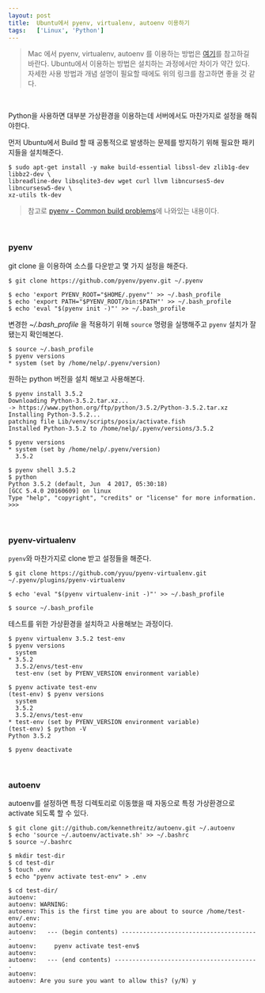 ```yaml
---
layout: post
title:  Ubuntu에서 pyenv, virtualenv, autoenv 이용하기
tags:   ['Linux', 'Python']
---
```


> Mac 에서 pyenv, virtualenv, autoenv 를 이용하는 방법은 [여기](https://cjh5414.github.io/python-%EA%B0%9C%EB%B0%9C%ED%99%98%EA%B2%BD%EA%B5%AC%EC%B6%95/)를 참고하길 바란다. Ubuntu에서 이용하는 방법은 설치하는 과정에서만 차이가 약간 있다. 자세한 사용 방법과 개념 설명이 필요할 때에도 위의 링크를 참고하면 좋을 것 같다.  

<br/>  

Python을 사용하면 대부분 가상환경을 이용하는데 서버에서도 마찬가지로 설정을 해줘야한다.  

먼저 Ubuntu에서 Build 할 때 공통적으로 발생하는 문제를 방지하기 위해 필요한 패키지들을 설치해준다.  

```
$ sudo apt-get install -y make build-essential libssl-dev zlib1g-dev libbz2-dev \
libreadline-dev libsqlite3-dev wget curl llvm libncurses5-dev libncursesw5-dev \
xz-utils tk-dev
```  

> 참고로 [pyenv - Common build problems](https://github.com/pyenv/pyenv/wiki/Common-build-problems)에 나와있는 내용이다.  

<br/>  

### pyenv  

git clone 을 이용하여 소스를 다운받고 몇 가지 설정을 해준다.      

```
$ git clone https://github.com/pyenv/pyenv.git ~/.pyenv

$ echo 'export PYENV_ROOT="$HOME/.pyenv"' >> ~/.bash_profile
$ echo 'export PATH="$PYENV_ROOT/bin:$PATH"' >> ~/.bash_profile
$ echo 'eval "$(pyenv init -)"' >> ~/.bash_profile
```  

변경한 _~/.bash_profile_ 을 적용하기 위해 `source` 명령을 실행해주고 `pyenv` 설치가 잘 됐는지 확인해본다.  

```
$ source ~/.bash_profile
$ pyenv versions
* system (set by /home/nelp/.pyenv/version)
```  

원하는 python 버전을 설치 해보고 사용해본다.  

```
$ pyenv install 3.5.2
Downloading Python-3.5.2.tar.xz...
-> https://www.python.org/ftp/python/3.5.2/Python-3.5.2.tar.xz
Installing Python-3.5.2...
patching file Lib/venv/scripts/posix/activate.fish
Installed Python-3.5.2 to /home/nelp/.pyenv/versions/3.5.2

$ pyenv versions
* system (set by /home/nelp/.pyenv/version)
  3.5.2

$ pyenv shell 3.5.2
$ python
Python 3.5.2 (default, Jun  4 2017, 05:30:18)
[GCC 5.4.0 20160609] on linux
Type "help", "copyright", "credits" or "license" for more information.
>>>
```  

<br/>  

### pyenv-virtualenv  

`pyenv`와 마찬가지로 clone 받고 설정들을 해준다.  

```
$ git clone https://github.com/yyuu/pyenv-virtualenv.git ~/.pyenv/plugins/pyenv-virtualenv
```  

```
$ echo 'eval "$(pyenv virtualenv-init -)"' >> ~/.bash_profile
```

```
$ source ~/.bash_profile
```  

테스트를 위한 가상환경을 설치하고 사용해보는 과정이다.  

```
$ pyenv virtualenv 3.5.2 test-env
$ pyenv versions
  system
* 3.5.2
  3.5.2/envs/test-env
  test-env (set by PYENV_VERSION environment variable)

$ pyenv activate test-env
(test-env) $ pyenv versions
  system
  3.5.2
  3.5.2/envs/test-env
* test-env (set by PYENV_VERSION environment variable)
(test-env) $ python -V
Python 3.5.2

$ pyenv deactivate
```  

<br/>  

### autoenv  

autoenv를 설정하면 특정 디렉토리로 이동했을 때 자동으로 특정 가상환경으로 activate 되도록 할 수 있다.  

```
$ git clone git://github.com/kennethreitz/autoenv.git ~/.autoenv
$ echo 'source ~/.autoenv/activate.sh' >> ~/.bashrc
$ source ~/.bashrc
```  

```
$ mkdir test-dir
$ cd test-dir
$ touch .env
$ echo "pyenv activate test-env" > .env
```

```
$ cd test-dir/
autoenv:
autoenv: WARNING:
autoenv: This is the first time you are about to source /home/test-env/.env:
autoenv:
autoenv:   --- (begin contents) ---------------------------------------
autoenv:     pyenv activate test-env$
autoenv:
autoenv:   --- (end contents) -----------------------------------------
autoenv:
autoenv: Are you sure you want to allow this? (y/N) y
```  
